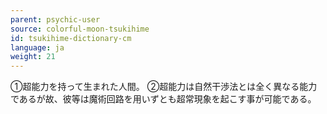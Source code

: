 ```yaml
---
parent: psychic-user
source: colorful-moon-tsukihime
id: tsukihime-dictionary-cm
language: ja
weight: 21
---
```


①超能力を持って生まれた人間。
②超能力は自然干渉法とは全く異なる能力であるが故、彼等は魔術回路を用いずとも超常現象を起こす事が可能である。

